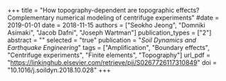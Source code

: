 +++
title = "How topography-dependent are topographic effects? Complementary numerical modeling of centrifuge experiments"
#date = 2019-01-01
date = 2018-11-15
authors = ["Seokho Jeong", "Domniki Asimaki", "Jacob Dafni", "Joseph Wartman"]
publication_types = ["2"]
abstract = ""
selected = "true"
publication = "*Soil Dynamics and Earthquake Engineering*"
tags = ["Amplification", "Boundary effects", "Centrifuge experiments", "Finite elements", "Topography"]
url_pdf = "https://linkinghub.elsevier.com/retrieve/pii/S0267726117310849"
doi = "10.1016/j.soildyn.2018.10.028"
+++

